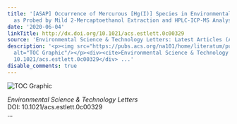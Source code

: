 ```yaml
---
title: '[ASAP] Occurrence of Mercurous [Hg(I)] Species in Environmental Solid Matrices
  as Probed by Mild 2-Mercaptoethanol Extraction and HPLC-ICP-MS Analysis'
date: '2020-06-04'
linkTitle: http://dx.doi.org/10.1021/acs.estlett.0c00329
source: 'Environmental Science & Technology Letters: Latest Articles (ACS Publications)'
description: '<p><img src="https://pubs.acs.org/na101/home/literatum/publisher/achs/journals/content/estlcu/0/estlcu.ahead-of-print/acs.estlett.0c00329/20200604/images/medium/ez0c00329_0004.gif"
  alt="TOC Graphic"/></p><div><cite>Environmental Science & Technology Letters</cite></div><div>DOI:
  10.1021/acs.estlett.0c00329</div> ...'
disable_comments: true
---
```

<p><img src="https://pubs.acs.org/na101/home/literatum/publisher/achs/journals/content/estlcu/0/estlcu.ahead-of-print/acs.estlett.0c00329/20200604/images/medium/ez0c00329_0004.gif" alt="TOC Graphic"/></p><div><cite>Environmental Science & Technology Letters</cite></div><div>DOI: 10.1021/acs.estlett.0c00329</div> ...